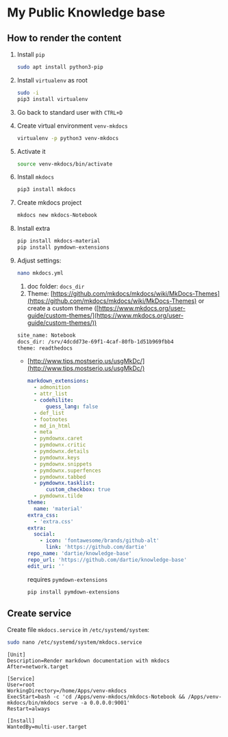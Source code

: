 # My Public Knowledge base

## How to render the content

1. Install `pip`
    
    ```bash
    sudo apt install python3-pip
    ```
    
1. Install `virtualenv` as root
    
    ```bash
    sudo -i
    pip3 install virtualenv
    ```
    
1. Go back to standard user with `CTRL+D`
1. Create virtual environment `venv-mkdocs`
    
    ```bash
    virtualenv -p python3 venv-mkdocs
    ```
    
1. Activate it
    
    ```bash
    source venv-mkdocs/bin/activate
    ```
    
1. Install `mkdocs`
    
    ```bash
    pip3 install mkdocs
    ```
    
1. Create mkdocs project
    
    ```bash
    mkdocs new mkdocs-Notebook
    ```
    
1. Install extra
    
    ```bash
    pip install mkdocs-material
    pip install pymdown-extensions
    ```
    
1. Adjust settings: 
    
    ```bash
    nano mkdocs.yml
    ```
    
    1. doc folder: `docs_dir`
    2. Theme: [https://github.com/mkdocs/mkdocs/wiki/MkDocs-Themes](https://github.com/mkdocs/mkdocs/wiki/MkDocs-Themes) or create a custom theme ([https://www.mkdocs.org/user-guide/custom-themes/](https://www.mkdocs.org/user-guide/custom-themes/))
    
    ```bash
    site_name: Notebook
    docs_dir: /srv/4dcdd73e-69f1-4caf-80fb-1d51b969fbb4
    theme: readthedocs
    ```
    
    - [http://www.tips.mostserio.us/usgMkDc/](http://www.tips.mostserio.us/usgMkDc/)
        
        ```yaml
        markdown_extensions:
          - admonition
          - attr_list
          - codehilite:
              guess_lang: false
          - def_list
          - footnotes
          - md_in_html
          - meta
          - pymdownx.caret
          - pymdownx.critic
          - pymdownx.details
          - pymdownx.keys
          - pymdownx.snippets
          - pymdownx.superfences
          - pymdownx.tabbed
          - pymdownx.tasklist:
              custom_checkbox: true
          - pymdownx.tilde
        theme:
          name: 'material'
        extra_css:
          - 'extra.css'
        extra:
          social:
            - icon: 'fontawesome/brands/github-alt'
              link: 'https://github.com/dartie'
        repo_name: 'dartie/knowledge-base'
        repo_url: 'https://github.com/dartie/knowledge-base'
        edit_uri: ''
        ```
        
        requires `pymdown-extensions`
        
        ```bash
        pip install pymdown-extensions
        ```

## Create service

Create file `mkdocs.service` in `/etc/systemd/system`:
```bash
sudo nano /etc/systemd/system/mkdocs.service
```

```
[Unit]
Description=Render markdown documentation with mkdocs
After=network.target
    
[Service]
User=root
WorkingDirectory=/home/Apps/venv-mkdocs
ExecStart=bash -c 'cd /Apps/venv-mkdocs/mkdocs-Notebook && /Apps/venv-mkdocs/bin/mkdocs serve -a 0.0.0.0:9001'
Restart=always
    
[Install]
WantedBy=multi-user.target
```

    

